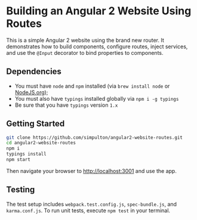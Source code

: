# Building an Angular 2 Website Using Routes
This is a simple Angular 2 website using the brand new router. It demonstrates how to build components, configure routes, inject services, and use the `@Input` decorator to bind properties to components.

## Dependencies
- You must have `node` and `npm` installed (via `brew install node` or [NodeJS.org](https://nodejs.org/en/));
- You must also have `typings` installed globally via `npm i -g typings`
- Be sure that you have `typings` version `1.x`

## Getting Started


```bash
git clone https://github.com/simpulton/angular2-website-routes.git
cd angular2-website-routes
npm i
typings install
npm start
```

Then navigate your browser to [http://localhost:3001](http://localhost:3001) and use the app.

## Testing
The test setup includes `webpack.test.config.js`, `spec-bundle.js`, and `karma.conf.js`. To run unit tests, execute `npm test` in your terminal.
